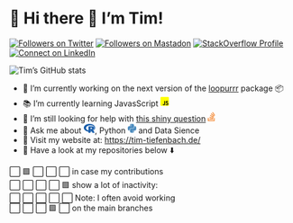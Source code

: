 
<!-- README.md is generated from README.Rmd. Please edit that file -->

# 📢 Hi there 👋 I’m Tim!

<!-- badges: start -->

<a href="https://www.twitter.com/timteafan" target="blank"><img src="https://img.shields.io/twitter/follow/timteafan?label=Twitter&amp;style=social" alt="Followers on Twitter"/></a>
<a rel="me" href="https://fosstodon.org/@TimTeaFan"><img src="https://img.shields.io/mastodon/follow/109529514106713499?domain=https%3A%2F%2Ffosstodon.org&amp;label=Mastadon%20&amp;style=social" alt="Followers on Mastadon"/></a>
<a href="https://stackoverflow.com/users/9349302/timteafan" target="blank"><img src="https://img.shields.io/stackexchange/stackoverflow/r/9349302?label=Reputation&amp;logo=StackOverflow&amp;logoColor=orange&amp;style=social" alt="StackOverflow Profile"/></a>
<a href="https://www.linkedin.com/in/timtiefenbach" target="blank"><img src="https://shields.io/badge/Connect-0A66C2?logo=linkedin&amp;logoColor=white" alt="Connect on LinkedIn"/></a>

<!-- badges: end -->

![Tim’s GitHub
stats](https://github-readme-stats.vercel.app/api?username=timteafan&theme=algolia&show_icons=true)

- 🔨 I’m currently working on the next version of the
  [loopurrr](https://github.com/TimTeaFan/loopurrr/) package 📦
- 📚 I’m currently learning JavasScript <img
  src="README_files/figure-gfm/fa-icon-37c49b8093c25c439b1b4db6049857c5.svg"
  width="15" height="18" />
- 🤔 I’m still looking for help with [this shiny
  question](https://stackoverflow.com/questions/59382931/embed-an-external-shiny-app-in-another-vanilla-shiny-app)
  <img
  src="README_files/figure-gfm/fa-icon-4903764b0d4ea98d4a063b4b8bc71ee5.svg"
  width="13" height="18" />
- 💬 Ask me about <img
  src="README_files/figure-gfm/fa-icon-9993944d25bd9d653b35384522f3499c.svg"
  width="20" height="18" />, Python <img
  src="README_files/figure-gfm/fa-icon-96f41de4f5012384b207244a9a0ec6a3.svg"
  width="15" height="18" /> and Data Sience
- 🔗 Visit my website at: <https://tim-tiefenbach.de/>
- 📢 Have a look at my repositories below ⬇️

⬜ 🟩 ⬜ ⬜ ⬜ in case my contributions<br> ⬜ ⬜ ⬜ ⬜ 🟩 show a lot of
inactivity:<br> ⬜ ⬜ ⬜ ⬜ ⬜ Note: I often avoid working<br> ⬜ ⬜ ⬜
🟩 ⬜ on the main branches<br>
